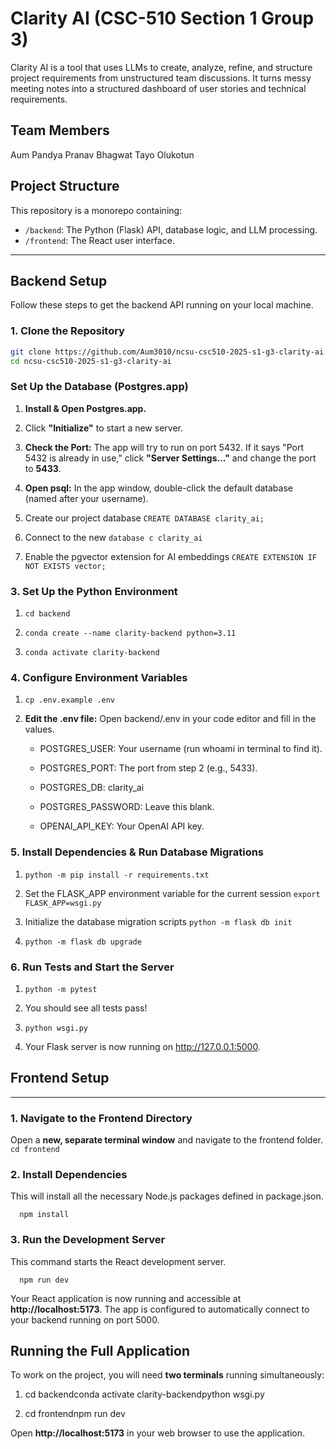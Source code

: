 # Clarity AI (CSC-510 Section 1 Group 3)

Clarity AI is a tool that uses LLMs to create, analyze, refine, and structure project requirements from unstructured team discussions. It turns messy meeting notes into a structured dashboard of user stories and technical requirements.

## Team Members
Aum Pandya 
Pranav Bhagwat
Tayo Olukotun 

## Project Structure

This repository is a monorepo containing:

* `/backend`: The Python (Flask) API, database logic, and LLM processing.
* `/frontend`: The React user interface.


---

## Backend Setup 

Follow these steps to get the backend API running on your local machine.

### 1. Clone the Repository

```bash
git clone https://github.com/Aum3010/ncsu-csc510-2025-s1-g3-clarity-ai.git \\
cd ncsu-csc510-2025-s1-g3-clarity-ai
```

### Set Up the Database (Postgres.app)

1.  **Install & Open Postgres.app.**
    
2.  Click **"Initialize"** to start a new server.
    
3.  **Check the Port:** The app will try to run on port 5432. If it says "Port 5432 is already in use," click **"Server Settings..."** and change the port to **5433**.
    
4.  **Open psql:** In the app window, double-click the default database (named after your username).
    
5. Create our project database `CREATE DATABASE clarity_ai;`
6. Connect to the new `database c clarity_ai` 
7. Enable the pgvector extension for AI embeddings `CREATE EXTENSION IF NOT EXISTS vector;`
    

### 3\. Set Up the Python Environment

1.  `cd backend`
    
2.  `conda create --name clarity-backend python=3.11`
    
3.  `conda activate clarity-backend`
    

### 4\. Configure Environment Variables

1.  `cp .env.example .env`
    
2.  **Edit the .env file:** Open backend/.env in your code editor and fill in the values.
    
    *   POSTGRES\_USER: Your username (run whoami in terminal to find it).
        
    *   POSTGRES\_PORT: The port from step 2 (e.g., 5433).
        
    *   POSTGRES\_DB: clarity\_ai
        
    *   POSTGRES\_PASSWORD: Leave this blank.
        
    *   OPENAI\_API\_KEY: Your OpenAI API key.
        

### 5\. Install Dependencies & Run Database Migrations

1.  `python -m pip install -r requirements.txt`
    
2. Set the FLASK\_APP environment variable for the current session
   `export FLASK_APP=wsgi.py` 
3.  Initialize the database migration scripts `python -m flask db init`
    
4.  `python -m flask db upgrade`
    

### 6\. Run Tests and Start the Server

1.  `python -m pytest`
2.  You should see all tests pass!
    
3.  `python wsgi.py` 
4.  Your Flask server is now running on http://127.0.0.1:5000.
    

## Frontend Setup
--------------

### 1\. Navigate to the Frontend Directory

Open a **new, separate terminal window** and navigate to the frontend folder.
`   cd frontend   `

### 2\. Install Dependencies

This will install all the necessary Node.js packages defined in package.json.

`   npm install   `

### 3\. Run the Development Server

This command starts the React development server.

`   npm run dev   `

Your React application is now running and accessible at **http://localhost:5173**. The app is configured to automatically connect to your backend running on port 5000.

Running the Full Application
----------------------------

To work on the project, you will need **two terminals** running simultaneously:

1.  cd backendconda activate clarity-backendpython wsgi.py
    
2.  cd frontendnpm run dev
    

Open **http://localhost:5173** in your web browser to use the application.
